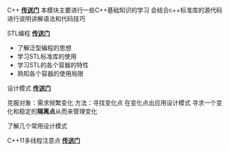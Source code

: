C++
[**传送门**](C++进阶/index.md)
本模块主要进行一些C++基础知识的学习
会结合c++标准库的源代码进行说明讲解语法和代码技巧


STL编程
[**传送门**](STL泛型编程/day01.md)

* 了解泛型编程的思想
* 学习STL标准库的使用
* 学习STL的各个容器的特性
* 熟知各个容器的使用局限

设计模式
[**传送门**](设计模式/index.md)

克服对象：需求频繁变化
方法：寻找变化点 在变化点出应用设计模式
寻求一个变化和稳定的**隔离点**从而来管理变化

了解几个常用设计模式

C++11多线程注意点
[**传送门**](./c++11注意点.md)
